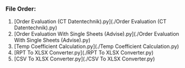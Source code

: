 ### File Order:
1. [Order Evaluation (CT Datentechnik).py](./Order Evaluation (CT Datentechnik).py)
2. [Order Evaluation With Single Sheets (Advise).py](./Order Evaluation With Single Sheets (Advise).py)
3. [Temp Coefficient Calculation.py](./Temp Coefficient Calculation.py)
4. [RPT To XLSX Converter.py](./RPT To XLSX Converter.py)
5. [CSV To XLSX Converter.py](./CSV To XLSX Converter.py)
